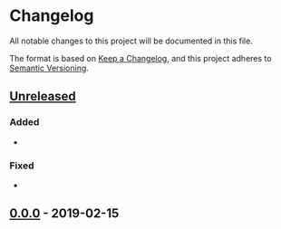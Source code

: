 # Changelog

All notable changes to this project will be documented in this file.

The format is based on [Keep a Changelog](https://keepachangelog.com/en/1.0.0/),
and this project adheres to [Semantic
Versioning](https://semver.org/spec/v2.0.0.html).

## [Unreleased]

### Added

-

### Fixed

-

## [0.0.0] - 2019-02-15

[unreleased]: https://github.com/kirillbobyrev/pabi/compare/v0.0.0...HEAD
[0.0.0]: https://github.com/kirillbobyrev/pabi/releases/tag/v0.0.0
